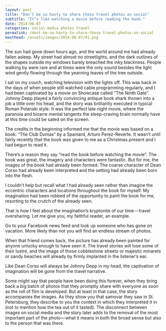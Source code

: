 ```yaml
---
layout: post
title: "Don’t be so hasty to share those travel photos on social"
subtitle: "It’s like watching a movie before reading the book."
date: 2014-06-07
categories: social-media photos travel
permalink: /dont-be-so-hasty-to-share-those-travel-photos-on-social
masthead: /assets/images/2014-06-07/01.png
---
```

The sun had gone down hours ago, and the world around me had already fallen asleep. My street had almost no streetlights, and the dark outlines of the shapes outside my windows barely breached the inky blackness. People walking by were rare and at times were the only sound besides the light wind gently flowing through the yearning leaves of the tree outside.

I sat on my couch, watching television with the lights off. This was back in the days of when people still watched cable programming regularly, and I had been captivated by a movie on Showcase called “The Ninth Gate”. Johnny Depp played a fairly convincing antique book shark thrown into a job a little over his head, and the story was brilliantly executed in typical Roman Polanski style. It was the perfect late night movie, where the paranoia and bizarre mental tangents the sleep-craving brain normally have at this time could be sated on the screen.

The credits in the beginning informed me that the movie was based on a book: “The Club Dumas” by a Spaniard, Arturo Perez-Reverte. It wasn’t until fairly recently that the book was given to me as a Christmas present and I had begun to read it.

There’s a reason they say “read the book before watching the movie”. The book was great, the imagery and characters were fantastic. But for me, the images of the book had already been formed. The coarse character of Dean Corso had already been interpreted and the setting had already been born into the flesh.

I couldn’t help but recall what I had already seen rather than imagine the eccentric characters and locations throughout the book for myself. My imagination had been robbed of the opportunity to paint the book for me, resorting to the crutch of the already seen.

That is how I feel about the imagination’s kryptonite of our time — travel oversharing. Let me give you, my faithful reader, an example.

Go to your Facebook news feed and look up someone who has gone on vacation. More likely than not you will find an endless stream of photos.

When that friend comes back, the picture has already been painted for anyone unlucky enough to have seen it. The travel stories will lose some of their lustre, and the image of those cobblestone streets or majestic minarets or sandy beaches will already by firmly implanted in the listener’s ear.

Like Dean Corso will always be Johnny Depp in my head, the captivation of imagination will be gone from the travel narrative.

Some might say that people have been doing this forever, when they bring back a big batch of photos that they promptly share with everyone as soon as the roll of film is developed. But at least in that case, the story accompanies the images. As they show you that samovar they saw in St. Petersburg, they describe to you the context in which they interpreted it in (not to mention how the tea out of it tasted). The disconnect between images on social media and the story later adds to the removal of the most important part of the photo — what it means in both the broad sense but also to the person that was there.
